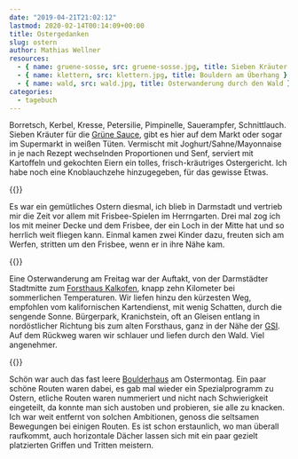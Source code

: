 ```yaml
---
date: "2019-04-21T21:02:12"
lastmod: 2020-02-14T00:14:09+00:00
title: Ostergedanken
slug: ostern
author: Mathias Wellner
resources:
  - { name: gruene-sosse, src: gruene-sosse.jpg, title: Sieben Kräuter auf einem Brett }
  - { name: klettern, src: klettern.jpg, title: Bouldern am Überhang }
  - { name: wald, src: wald.jpg, title: Osterwanderung durch den Wald }
categories:
  - tagebuch
---
```

Borretsch, Kerbel, Kresse, Petersilie, Pimpinelle, Sauerampfer, Schnittlauch. Sieben Kräuter für die [Grüne Sauce](https://de.wikipedia.org/wiki/Gr%C3%BCne_Sauce), gibt es hier auf dem Markt oder sogar im Supermarkt in weißen Tüten. Vermischt mit Joghurt/Sahne/Mayonnaise in je nach Rezept wechselnden Proportionen und Senf, serviert mit Kartoffeln und gekochten Eiern ein tolles, frisch-kräutriges Ostergericht. Ich habe noch eine Knoblauchzehe hinzugegeben, für das gewisse Etwas.
<!--more-->

{{<responsive-image name="gruene-sosse">}}

Es war ein gemütliches Ostern diesmal, ich blieb in Darmstadt und vertrieb mir die Zeit vor allem mit Frisbee-Spielen im Herrngarten. Drei mal zog ich los mit meiner Decke und dem Frisbee, der ein Loch in der Mitte hat und so herrlich weit fliegen kann. Einmal kamen zwei Kinder dazu, freuten sich am Werfen, stritten um den Frisbee, wenn er in ihre Nähe kam. 

{{<responsive-image name="wald">}}

Eine Osterwanderung am Freitag war der Auftakt, von der Darmstädter Stadtmitte zum [Forsthaus Kalkofen](https://kalkofen.com/), knapp zehn Kilometer bei sommerlichen Temperaturen. Wir liefen hinzu den kürzesten Weg, empfohlen vom kalifornischen Kartendienst, mit wenig Schatten, durch die sengende Sonne. Bürgerpark, Kranichstein, oft an Gleisen entlang in nordöstlicher Richtung bis zum alten Forsthaus, ganz in der Nähe der [GSI](https://www.gsi.de/start/aktuelles.htm). Auf dem Rückweg waren wir schlauer und liefen durch den Wald. Viel angenehmer. 

{{<responsive-image name="klettern">}}

Schön war auch das fast leere [Boulderhaus](http://www.boulderhaus.de/bouldern/startseite/darmstadt.php) am Ostermontag. Ein paar schöne Routen waren dabei, es gab mal wieder ein Spezialprogramm zu Ostern, etliche Routen waren nummeriert und nicht nach Schwierigkeit eingeteilt, da konnte man sich austoben und probieren, sie alle zu knacken. Ich war weit entfernt von solchen Ambitionen, genoss die seltsamen Bewegungen bei einigen Routen. Es ist schon erstaunlich, wo man überall raufkommt, auch horizontale Dächer lassen sich mit ein paar gezielt platzierten Griffen und Tritten meistern. 